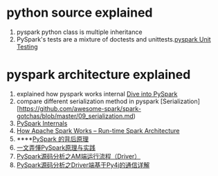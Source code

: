 # python source explained #  
1. pyspark python class is multiple inheritance  
1. PySpark's tests are a mixture of doctests and unittests.[pyspark Unit Testing](https://cwiki.apache.org/confluence/display/SPARK/PySpark+Internals)    

# pyspark architecture explained #  
1. explained how pyspark works internal [Dive into PySpark](https://www.slideshare.net/mateuszbuskiewicz/dive-into-pyspark)  
1. compare different serialization method in pyspark [Serialization][https://github.com/awesome-spark/spark-gotchas/blob/master/09_serialization.md)
1. [PySpark Internals](https://cwiki.apache.org/confluence/display/SPARK/PySpark+Internals)  
1. [How Apache Spark Works – Run-time Spark Architecture](https://data-flair.training/blogs/how-apache-spark-works/)  
1. ****[PySpark 的背后原理](http://sharkdtu.com/posts/pyspark-internal.html)  
1. [一文弄懂PySpark原理与实践](https://blog.csdn.net/oTengYue/article/details/88417186)  
1. [PySpark源码分析之AM端运行流程（Driver）](https://blog.csdn.net/oTengYue/article/details/105379628)  
1. [PySpark源码分析之Driver端基于Py4j的通信详解](https://blog.csdn.net/oTengYue/article/details/106376108)  

